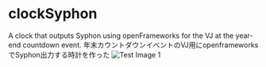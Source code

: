 # clockSyphon
A clock that outputs Syphon using openFrameworks for the VJ at the year-end countdown event. 
年末カウントダウンイベントのVJ用にopenframeworksでSyphon出力する時計を作った
![Test Image 1](image/test.png)
